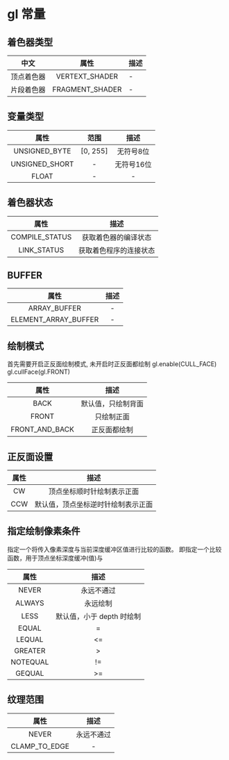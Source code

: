 # gl 常量

## 着色器类型
|    中文    |      属性       | 描述 |
| :--------: | :-------------: | :--- |
| 顶点着色器 | VERTEXT_SHADER  | -    |
| 片段着色器 | FRAGMENT_SHADER | -    |


## 变量类型
|      属性      |   范围   |    描述    |
| :------------: | :------: | :--------: |
| UNSIGNED_BYTE  | [0, 255] | 无符号8位  |
| UNSIGNED_SHORT |    -     | 无符号16位 |
|     FLOAT      |    -     |     -      |


## 着色器状态
|      属性      |          描述          |
| :------------: | :--------------------: |
| COMPILE_STATUS |  获取着色器的编译状态  |
|  LINK_STATUS   | 获取着色程序的连接状态 |


## BUFFER
|         属性         | 描述 |
| :------------------: | :--: |
|     ARRAY_BUFFER     |  -   |
| ELEMENT_ARRAY_BUFFER |  -   |


## 绘制模式
首先需要开启正反面绘制模式, 未开启时正反面都绘制
gl.enable(CULL_FACE)
gl.cullFace(gl.FRONT)

|      属性      |        描述        |
| :------------: | :----------------: |
|      BACK      | 默认值，只绘制背面 |
|     FRONT      |     只绘制正面     |
| FRONT_AND_BACK |    正反面都绘制    |


## 正反面设置
| 属性 |                描述                |
| :--: | :--------------------------------: |
|  CW  |     顶点坐标顺时针绘制表示正面     |
| CCW  | 默认值，顶点坐标逆时针绘制表示正面 |

## 指定绘制像素条件
指定一个将传入像素深度与当前深度缓冲区值进行比较的函数。
即指定一个比较函数，用于顶点坐标深度缓冲(值)与

|   属性   |           描述            |
| :------: | :-----------------------: |
|  NEVER   |        永远不通过         |
|  ALWAYS  |         永远绘制          |
|   LESS   | 默认值，小于 depth 时绘制 |
|  EQUAL   |             =             |
|  LEQUAL  |            <=             |
| GREATER  |             >             |
| NOTEQUAL |            !=             |
|  GEQUAL  |            >=             |


## 纹理范围
|     属性      |    描述    |
| :-----------: | :--------: |
|     NEVER     | 永远不通过 |
| CLAMP_TO_EDGE |     -      |

